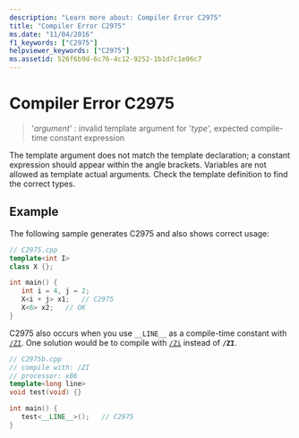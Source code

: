 ```yaml
---
description: "Learn more about: Compiler Error C2975"
title: "Compiler Error C2975"
ms.date: "11/04/2016"
f1_keywords: ["C2975"]
helpviewer_keywords: ["C2975"]
ms.assetid: 526f6b9d-6c76-4c12-9252-1b1d7c1e06c7
---
```

# Compiler Error C2975

> '*argument*' : invalid template argument for '*type*', expected compile-time constant expression

The template argument does not match the template declaration; a constant expression should appear within the angle brackets. Variables are not allowed as template actual arguments. Check the template definition to find the correct types.

## Example

The following sample generates C2975 and also shows correct usage:

```cpp
// C2975.cpp
template<int I>
class X {};

int main() {
   int i = 4, j = 2;
   X<i + j> x1;   // C2975
   X<6> x2;   // OK
}
```

C2975 also occurs when you use `__LINE__` as a compile-time constant with [`/ZI`](../../build/reference/z7-zi-zi-debug-information-format.md). One solution would be to compile with [`/Zi`](../../build/reference/z7-zi-zi-debug-information-format.md) instead of **`/ZI`**.

```cpp
// C2975b.cpp
// compile with: /ZI
// processor: x86
template<long line>
void test(void) {}

int main() {
   test<__LINE__>();   // C2975
}
```
